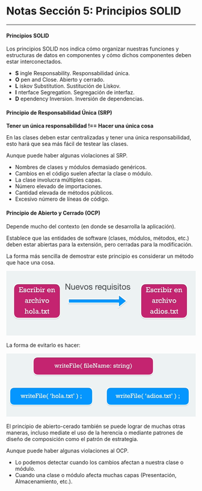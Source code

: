 # Notas Sección 5: Principios SOLID
___

#### Principios SOLID

Los principios SOLID nos indica cómo organizar nuestras funciones y estructuras de datos en componentes y cómo dichos componentes deben estar interconectados.

- __S__ ingle Responsability. Responsabilidad única. 
- __O__ pen and Close. Abierto y cerrado. 
- __L__ iskov Substitution. Sustitución de Liskov. 
- __I__ nterface Segregation. Segregación de interfaz. 
- __D__ ependency Inversion. Inversión de dependencias.

#### Principio de Responsabilidad Única (SRP)

__Tener un única responsabilidad !== Hacer una única cosa__

En las clases deben estar centralizadas y tener una única responsabilidad, esto hará que sea más fácil de testear las clases. 

Aunque puede haber algunas violaciones al SRP.

- Nombres de clases y módulos demasiado genéricos. 
- Cambios en el código suelen afectar la clase o módulo. 
- La clase involucra múltiples capas. 
- Número elevado de importaciones. 
- Cantidad elevada de métodos públicos. 
- Excesivo número de líneas de código. 

#### Principio de Abierto y Cerrado (OCP)

Depende mucho del contexto (en donde se desarrolla la aplicación). 

Establece que las entidades de software (clases, módulos, métodos, etc.) deben estar abiertas para la extensión, pero cerradas para la modificación. 

La forma más sencilla de demostrar este principio es considerar un método que hace una cosa. 

![ocp](/src/images/ocp.PNG)

La forma de evitarlo es hacer: 

![ocp2](/src/images/ocp2.PNG)

El principio de abierto-cerado también se puede lograr de muchas otras maneras, incluso mediate el uso de la herencia o mediante patrones de diseño de composición como el patrón de estrategia. 

Aunque puede haber algunas violaciones al OCP.

- Lo podemos detectar cuando los cambios afectan a nuestra clase o módulo. 
- Cuando una clase o módulo afecta muchas capas (Presentación, Almacenamiento, etc.).